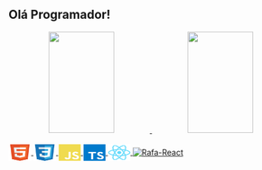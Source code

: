 ## Olá Programador!


<div align="center" >
  <a href="https://github.com/Aklysson">
  <img height="180em"   width="48%"  src="https://github-readme-stats.vercel.app/api?username=Aklysson&show_icons=true&theme=tokyonight&include_all_commits=true&count_private=true"/>
  <img height="180em"   width="48%" src="https://github-readme-stats.vercel.app/api/top-langs/?username=aklysson&layout=compact&langs_count=7&theme=tokyonight"/>
</div>
  <div style="display: inline_block"><br>
      <img align="center" alt="Rafa-HTML" height="30" width="40" src="https://raw.githubusercontent.com/devicons/devicon/master/icons/html5/html5-original.svg">
      <img align="center" alt="Rafa-CSS" height="30" width="40" src="https://raw.githubusercontent.com/devicons/devicon/master/icons/css3/css3-original.svg">
      <img align="center" alt="Rafa-Js" height="30" width="40" src="https://raw.githubusercontent.com/devicons/devicon/master/icons/javascript/javascript-plain.svg">
      <img align="center" alt="Rafa-Ts" height="30" width="40" src="https://raw.githubusercontent.com/devicons/devicon/master/icons/typescript/typescript-plain.svg">
      <img align="center" alt="Rafa-React" height="30" width="40" src="https://raw.githubusercontent.com/devicons/devicon/master/icons/react/react-original.svg">
      <img align="center" alt="Rafa-React" height="30" width="40" src="https://cdn.jsdelivr.net/gh/devicons/devicon/icons/nodejs/nodejs-original.svg" />
</div>

  ##
  

